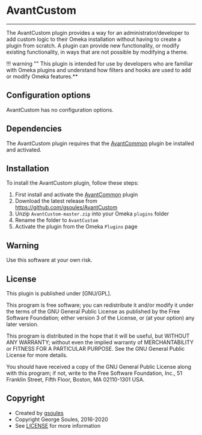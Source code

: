 # AvantCustom

---

The AvantCustom plugin provides a way for an administrator/developer to add custom logic to their Omeka installation
without having to create a plugin from scratch. A plugin can provide new functionality, or modify existing functionality,
in ways that are not possible by modifying a theme.

!!! warning ""
    This plugin is intended for use by developers who are familiar with Omeka plugins and understand how filters and hooks are used to add or modify Omeka features.**

## Configuration options

AvantCustom has no configuration options.

## Dependencies
The AvantCustom plugin requires that the [AvantCommon] plugin be installed and activated.

## Installation

To install the AvantCustom plugin, follow these steps:

1. First install and activate the [AvantCommon] plugin
1. Download the latest release from <https://github.com/gsoules/AvantCustom>
1. Unzip `AvantCustom-master.zip` into your Omeka `plugins` folder
1. Rename the folder to `AvantCustom`
1. Activate the plugin from the Omeka `Plugins` page

## Warning

Use this software at your own risk.

##  License

This plugin is published under [GNU/GPL].

This program is free software; you can redistribute it and/or modify it under
the terms of the GNU General Public License as published by the Free Software
Foundation; either version 3 of the License, or (at your option) any later
version.

This program is distributed in the hope that it will be useful, but WITHOUT
ANY WARRANTY; without even the implied warranty of MERCHANTABILITY or FITNESS
FOR A PARTICULAR PURPOSE. See the GNU General Public License for more
details.

You should have received a copy of the GNU General Public License along with
this program; if not, write to the Free Software Foundation, Inc.,
51 Franklin Street, Fifth Floor, Boston, MA 02110-1301 USA.

Copyright
---------

-   Created by [gsoules](https://github.com/gsoules)
-   Copyright George Soules, 2016-2020
-   See [LICENSE](https://github.com/gsoules/AvantCustom/blob/master/LICENSE) for more information


[AvantAdmin]:         ../avantadmin/avantadmin.md
[AvantCommon]:        ../avantcommon/avantcommon.md
[AvantCustom]:        ../avantcustom/avantcustom.md
[AvantDPLA]:          ../avantdpla/avantdpla.md
[AvantElements]:      ../avantelements/avantelements.md
[AvantElasticsearch]: ../avantelasticsearch/avantelasticsearch.md
[AvantRelationships]: ../avantrelationships/avantrelationships.md
[AvantSearch]:        ../avantsearch/avantsearch.md
[AvantS3]:            ../avants3/avants3.md